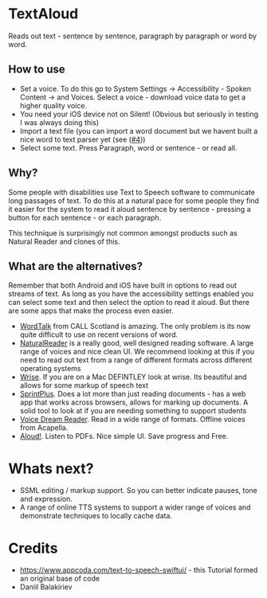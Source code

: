 # TextAloud

Reads out text - sentence by sentence, paragraph by paragraph or word by word. 


## How to use

- Set a voice. To do this go to System Settings -> Accessibility - Spoken Content -> and Voices. Select a voice - download voice data to get a higher quality voice. 
- You need your iOS device not on Silent! (Obvious but seriously in testing I was always doing this)
- Import a text file (you can import a word document but we havent built a nice word to text parser yet (see ([#4](https://github.com/AceCentre/TextAloud/issues/4)))
-  Select some text. Press Paragraph, word or sentence - or read all. 


## Why?

Some people with disabilities use Text to Speech software to communicate long passages of text.  To do this at a natural pace for some people they find it easier for the system to read it aloud sentence by sentence - pressing a button for each sentence - or each paragraph. 

This technique is surprisingly not common amongst products such as Natural Reader and clones of this. 


## What are the alternatives?

Remember that both Android and iOS have built in options to read out streams of text. As long as you have the accessibility settings enabled you can  select some text and then select the option to read it aloud. But there are some apps that make the process even easier. 

* [WordTalk](https://www.wordtalk.org.uk/) from CALL Scotland is amazing. The only problem is its now quite difficult to use on recent versions of word. 
* [NaturalReader](https://duckduckgo.com/?q=naturalreader&ia=web) is a really good, well designed reading software. A large range of voices and nice clean UI. We recommend looking at this if you need to read out text from a range of different formats across different operating systems
* [Wrise](https://www.assistiveware.com/products/wrise). If you are on a Mac DEFINTLEY look at wrise. Its beautiful and allows for some markup of speech text
* [SprintPlus](https://www.jabbla.co.uk/software/sprintplus/). Does a lot more than just reading documents - has a web app that works across browsers, allows for marking up documents. A solid tool to look at if you are needing something to support students
* [Voice Dream Reader](https://www.voicedream.com/reader/). Read in a wide range of formats. Offline voices from Acapella. 
* [Aloud!](https://appappworks.com/aloud/). Listen to PDFs. Nice simple UI. Save progress and Free. 


# Whats next?

* SSML editing / markup support. So you can better indicate pauses, tone and expression.
* A range of online TTS systems to support a wider range of voices and demonstrate techniques to locally cache data. 


# Credits


* https://www.appcoda.com/text-to-speech-swiftui/ - this Tutorial formed an original base of code 
* Daniil Balakiriev


